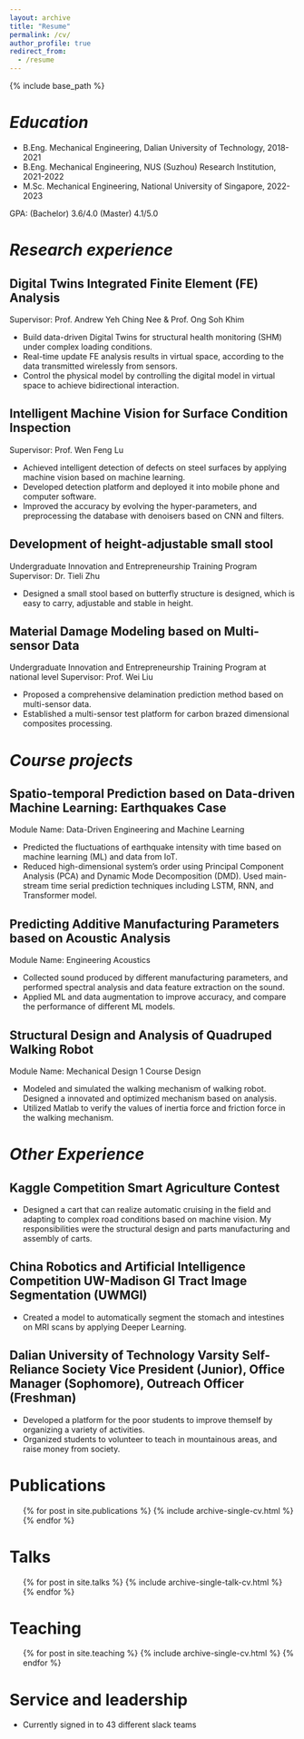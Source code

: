 ```yaml
---
layout: archive
title: "Resume"
permalink: /cv/
author_profile: true
redirect_from:
  - /resume
---
```


{% include base_path %}

***Education***
======
* B.Eng. Mechanical Engineering, Dalian University of Technology, 2018-2021
* B.Eng. Mechanical Engineering, NUS (Suzhou) Research Institution, 2021-2022
* M.Sc. Mechanical Engineering, National University of Singapore, 2022-2023

GPA: (Bachelor) 3.6/4.0 (Master) 4.1/5.0

***Research experience***
======

Digital Twins Integrated Finite Element (FE) Analysis        
------
Supervisor: Prof. Andrew Yeh Ching Nee & Prof. Ong Soh Khim
  * Build data-driven Digital Twins for structural health monitoring (SHM) under complex loading conditions.
  * Real-time update FE analysis results in virtual space, according to the data transmitted wirelessly from sensors.
  * Control the physical model by controlling the digital model in virtual space to achieve bidirectional interaction.

Intelligent Machine Vision for Surface Condition Inspection        
------
Supervisor: Prof. Wen Feng Lu
  * Achieved intelligent detection of defects on steel surfaces by applying machine vision based on machine learning.
  * Developed detection platform and deployed it into mobile phone and computer software.
  * Improved the accuracy by evolving the hyper-parameters, and preprocessing the database with denoisers based on CNN and filters.
  
Development of height-adjustable small stool   
------
Undergraduate Innovation and Entrepreneurship Training Program
Supervisor: Dr. Tieli Zhu
  * Designed a small stool based on butterfly structure is designed, which is easy to carry, adjustable and stable in height.

Material Damage Modeling based on Multi-sensor Data  
------
Undergraduate Innovation and Entrepreneurship Training Program at national level
Supervisor: Prof. Wei Liu
  * Proposed a comprehensive delamination prediction method based on multi-sensor data.
  * Established a multi-sensor test platform for carbon brazed dimensional composites processing.

***Course projects***
======

Spatio-temporal Prediction based on Data-driven Machine Learning: Earthquakes Case
------
Module Name: Data-Driven Engineering and Machine Learning
  * Predicted the fluctuations of earthquake intensity with time based on machine learning (ML) and data from IoT.
  * Reduced high-dimensional system’s order using Principal Component Analysis (PCA) and Dynamic Mode Decomposition (DMD). Used main-stream time serial prediction techniques including LSTM, RNN, and Transformer model.

Predicting Additive Manufacturing Parameters based on Acoustic Analysis
------
Module Name: Engineering Acoustics
  * Collected sound produced by different manufacturing parameters, and performed spectral analysis and data feature extraction on the sound.
  * Applied ML and data augmentation to improve accuracy, and compare the performance of different ML models.

Structural Design and Analysis of Quadruped Walking Robot
------
Module Name: Mechanical Design 1 Course Design
  * Modeled and simulated the walking mechanism of walking robot. Designed a innovated and optimized mechanism based on analysis.
  * Utilized Matlab to verify the values of inertia force and friction force in the walking mechanism.

***Other Experience***
======

Kaggle Competition
Smart Agriculture Contest
------
  * Designed a cart that can realize automatic cruising in the field and adapting to complex road conditions based on machine vision. My responsibilities were the structural design and parts manufacturing and assembly of carts.

China Robotics and Artificial Intelligence Competition
UW-Madison GI Tract Image Segmentation (UWMGI)
------
  * Created a model to automatically segment the stomach and intestines on MRI scans by applying Deeper Learning.

Dalian University of Technology Varsity Self-Reliance Society
Vice President (Junior), Office Manager (Sophomore), Outreach Officer (Freshman)
------
  * Developed a platform for the poor students to improve themself by organizing a variety of activities.
  * Organized students to volunteer to teach in mountainous areas, and raise money from society.

Publications
======
  <ul>{% for post in site.publications %}
    {% include archive-single-cv.html %}
  {% endfor %}</ul>
  
Talks
======
  <ul>{% for post in site.talks %}
    {% include archive-single-talk-cv.html %}
  {% endfor %}</ul>
  
Teaching
======
  <ul>{% for post in site.teaching %}
    {% include archive-single-cv.html %}
  {% endfor %}</ul>
  
Service and leadership
======
* Currently signed in to 43 different slack teams
